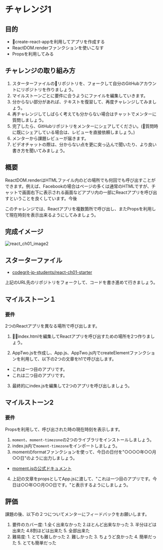 # チャレンジ1

## 目的

- create-react-appを利用してアプリを作成する
- ReactDOM.renderファンクションを使いこなす
- Propsを利用してみる

## チャレンジの取り組み方

1. スターターファイルのリポジトリを、フォークして自分のGitHubアカウントにリポジトリを作りましょう。
2. マイルストーンごとに要件に合うようにファイルを編集していきます。
3. 分からない部分があれば、テキストを復習して、再度チャレンジしてみましょう。
4. 再チャレンジしてしばらく考えても分からない場合はチャットでメンターに質問しましょう。
5. 完了したら、GitHubリポジトリをメンターにシェアしてください。(質問時に既にシェアしている場合は、レビューを直接依頼しましょう。)
6. メンターから課題レビューが届きます。
7. ビデオチャットの際は、分からない点を更に突っ込んで聞いたり、より良い書き方を聞いてみましょう。

## 概要

ReactDOM.renderはHTMLファイル内のどの場所でも何回でも呼び出すことができます。例えば、Facebookの場合はページの多くは通常のHTMLですが、チャットで画面右下に表示される画面などアプリ内の一部にReactアプリを呼び出すということを良くしています。今後

このチャレンジでは、Reactアプリを複数箇所で呼び出し、またPropsを利用して現在時刻を表示出来るようにしてみましょう。

## 完成イメージ

![react_ch01_image2](https://firebasestorage.googleapis.com/v0/b/codegrit-images.appspot.com/o/codegrit-react%2FLesson01%2FChallenge01%2Freact_ch01_image2.png?alt=media&token=241e4d1e-96b0-4c8a-a719-631816bfeccc)

## スターターファイル

- [codegrit-jp-students/react-ch01-starter](https://github.com/codegrit-jp-students/codegrit-react-ch01-starter)

上記のURL先のリポジトリをフォークして、コードを書き進めて行きましょう。

## マイルストーン１

### 要件

2つのReactアプリを異なる場所で呼び出します。

1. index.htmlを編集してReactアプリを呼び出すための場所を2つ作りましょう。

2. AppTwo.jsを作成し、App.js、AppTwo.js内でcreateElementファンクションを利用して、以下の2つの文章をh1で呼び出します。

- これは一つ目のアプリです。
- これは二つ目のアプリです。

3. 最終的にindex.jsを編集して2つのアプリを呼び出しましょう。

## マイルストーン2

### 要件

Propsを利用して、呼び出された時の現在時刻を表示します。

1. `moment`、`moment-timezone`の2つのライブラリをインストールしましょう。
2. index.js内で`moment-timezone`をインポートしましょう。
3. momentのformatファンクションを使って、今日の日付を"○○○○年○○月○○日"のように出力しましょう。

- [moment.jsの公式ドキュメント](https://momentjs.com/docs/#/displaying/format/) 

4. 上記の文章をpropsとしてApp.jsに渡して、"これは一つ目のアプリです。今日は○○年○○月○○日です。"と表示するようにしましょう。

## 評価

課題の後、以下の２つについてメンターにフィードバックをお願いします。

1. 要件のカバー度: 1.全く出来なかった 2.ほとんど出来なかった 3. 半分ほどは出来た 4.8割ほどは出来た 5. 全部出来た
2. 難易度: 1. とても難しかった 2. 難しかった 3. ちょうど良かった 4. 簡単だった 5. とても簡単だった

